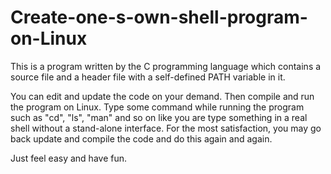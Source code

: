 # Create-one-s-own-shell-program-on-Linux

This is a program written by the C programming language which contains a source file and a header file with a self-defined PATH variable in it.

You can edit and update the code on your demand. Then compile and run the program on Linux. Type some command while running the program such as "cd", "ls", "man" and so on like you are type something in a real shell without a stand-alone interface. For the most satisfaction, you may go back update and compile the code and do this again and again.

Just feel easy and have fun.
